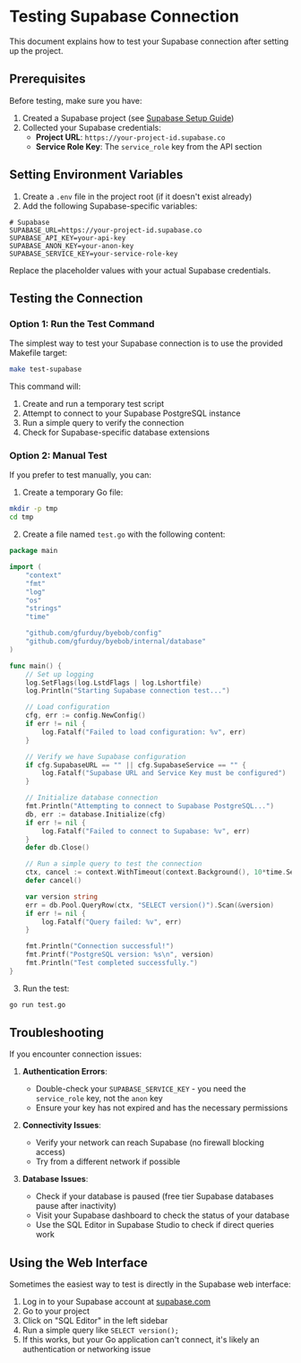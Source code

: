 # Testing Supabase Connection

This document explains how to test your Supabase connection after setting up the project.

## Prerequisites

Before testing, make sure you have:

1. Created a Supabase project (see [Supabase Setup Guide](supabase_setup.md))
2. Collected your Supabase credentials:
   - **Project URL**: `https://your-project-id.supabase.co`  
   - **Service Role Key**: The `service_role` key from the API section

## Setting Environment Variables

1. Create a `.env` file in the project root (if it doesn't exist already)
2. Add the following Supabase-specific variables:

```
# Supabase
SUPABASE_URL=https://your-project-id.supabase.co
SUPABASE_API_KEY=your-api-key
SUPABASE_ANON_KEY=your-anon-key
SUPABASE_SERVICE_KEY=your-service-role-key
```

Replace the placeholder values with your actual Supabase credentials.

## Testing the Connection

### Option 1: Run the Test Command

The simplest way to test your Supabase connection is to use the provided Makefile target:

```bash
make test-supabase
```

This command will:
1. Create and run a temporary test script
2. Attempt to connect to your Supabase PostgreSQL instance
3. Run a simple query to verify the connection
4. Check for Supabase-specific database extensions

### Option 2: Manual Test

If you prefer to test manually, you can:

1. Create a temporary Go file:

```bash
mkdir -p tmp
cd tmp
```

2. Create a file named `test.go` with the following content:

```go
package main

import (
	"context"
	"fmt"
	"log"
	"os"
	"strings"
	"time"

	"github.com/gfurduy/byebob/config"
	"github.com/gfurduy/byebob/internal/database"
)

func main() {
	// Set up logging
	log.SetFlags(log.LstdFlags | log.Lshortfile)
	log.Println("Starting Supabase connection test...")

	// Load configuration
	cfg, err := config.NewConfig()
	if err != nil {
		log.Fatalf("Failed to load configuration: %v", err)
	}

	// Verify we have Supabase configuration
	if cfg.SupabaseURL == "" || cfg.SupabaseService == "" {
		log.Fatalf("Supabase URL and Service Key must be configured")
	}

	// Initialize database connection
	fmt.Println("Attempting to connect to Supabase PostgreSQL...")
	db, err := database.Initialize(cfg)
	if err != nil {
		log.Fatalf("Failed to connect to Supabase: %v", err)
	}
	defer db.Close()

	// Run a simple query to test the connection
	ctx, cancel := context.WithTimeout(context.Background(), 10*time.Second)
	defer cancel()

	var version string
	err = db.Pool.QueryRow(ctx, "SELECT version()").Scan(&version)
	if err != nil {
		log.Fatalf("Query failed: %v", err)
	}

	fmt.Println("Connection successful!")
	fmt.Printf("PostgreSQL version: %s\n", version)
	fmt.Println("Test completed successfully.")
}
```

3. Run the test:

```bash
go run test.go
```

## Troubleshooting

If you encounter connection issues:

1. **Authentication Errors**:
   - Double-check your `SUPABASE_SERVICE_KEY` - you need the `service_role` key, not the `anon` key
   - Ensure your key has not expired and has the necessary permissions

2. **Connectivity Issues**:
   - Verify your network can reach Supabase (no firewall blocking access)
   - Try from a different network if possible

3. **Database Issues**:
   - Check if your database is paused (free tier Supabase databases pause after inactivity)
   - Visit your Supabase dashboard to check the status of your database
   - Use the SQL Editor in Supabase Studio to check if direct queries work

## Using the Web Interface

Sometimes the easiest way to test is directly in the Supabase web interface:

1. Log in to your Supabase account at [supabase.com](https://supabase.com)
2. Go to your project
3. Click on "SQL Editor" in the left sidebar
4. Run a simple query like `SELECT version();`
5. If this works, but your Go application can't connect, it's likely an authentication or networking issue 